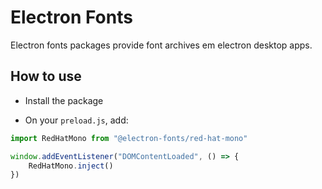 # Electron Fonts

Electron fonts packages provide font archives em electron desktop apps.

## How to use

* Install the package

* On your `preload.js`, add:

```ts
import RedHatMono from "@electron-fonts/red-hat-mono"

window.addEventListener("DOMContentLoaded", () => {
    RedHatMono.inject()
})
```